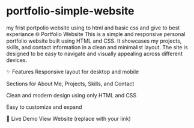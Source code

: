 # portfolio-simple-website
my frist portpolio website using to html and basic css and give to best experiance
🌐 Portfolio Website
This is a simple and responsive personal portfolio website built using HTML and CSS. It showcases my projects, skills, and contact information in a clean and minimalist layout. The site is designed to be easy to navigate and visually appealing across different devices.

✨ Features
Responsive layout for desktop and mobile

Sections for About Me, Projects, Skills, and Contact

Clean and modern design using only HTML and CSS

Easy to customize and expand

🚀 Live Demo
View Website (replace with your link)

